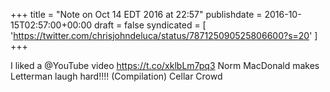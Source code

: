 +++
title = "Note on Oct 14 EDT 2016 at 22:57"
publishdate = 2016-10-15T02:57:00+00:00
draft = false
syndicated = [ 'https://twitter.com/chrisjohndeluca/status/787125090525806600?s=20' ]
+++

I liked a @YouTube video https://t.co/xklbLm7pq3 Norm MacDonald makes Letterman laugh hard!!!! (Compilation) Cellar Crowd
